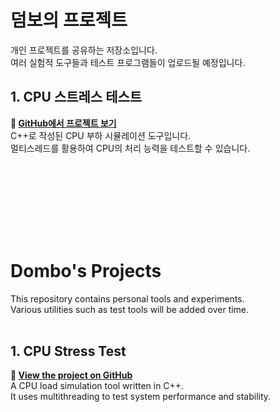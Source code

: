 # 덤보의 프로젝트  
개인 프로젝트를 공유하는 저장소입니다.  
여러 실험적 도구들과 테스트 프로그램들이 업로드될 예정입니다.
<br>
## 1. CPU 스트레스 테스트  
**🔗 [GitHub에서 프로젝트 보기](https://github.com/GrownDombo/Dombos_Projects/tree/main/GDombo_StressTest)**  
C++로 작성된 CPU 부하 시뮬레이션 도구입니다.  
멀티스레드를 활용하여 CPU의 처리 능력을 테스트할 수 있습니다.

<br><br>
---
<br><br>

# Dombo's Projects  
This repository contains personal tools and experiments.  
Various utilities such as test tools will be added over time.
<br><br>
## 1. CPU Stress Test  
**🔗 [View the project on GitHub](https://github.com/GrownDombo/Dombos_Projects/tree/main/GDombo_StressTest)**  
A CPU load simulation tool written in C++.  
It uses multithreading to test system performance and stability.
